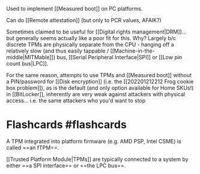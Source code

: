 Used to implement [[Measured boot]] on PC platforms.

Can do [[Remote attestation]] (but only to PCR values, AFAIK?)

Sometimes claimed to be useful for [[Digital rights management|DRM]]... but generally seems actually like a poor fit for this. Why? Largely b/c discrete TPMs are physically separate from the CPU - hanging off a relatively slow (and thus easily tappable / [[Machine-in-the-middle|MITMable]]) bus, [[Serial Peripheral Interface|SPI]] or [[Low pin count bus|LPC]].

For the same reason, attempts to use TPMs and [[Measured boot]] without a PIN/password for [[Disk encryption]] (i.e. the [[202201212212 Frog cookie box problem]]), as is the default (and only option available for Home SKUs!) in [[BitLocker]], inherently are very weak against attackers with physical access... i.e. the same attackers who you'd want to stop 

# Flashcards #flashcards

A TPM integrated into platform firmware (e.g. AMD PSP, Intel CSME) is called ==an fTPM==.
<!--SR:!2022-03-30,48,290-->

[[Trusted Platform Module|TPMs]] are typically connected to a system by either ==a SPI interface== or ==the LPC bus==.
<!--SR:!2022-05-11,79,290!2022-05-14,77,270-->
